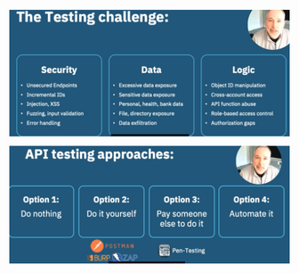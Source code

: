 ![](attachments/Pasted%20image%2020250713085245.png)

![](attachments/Pasted%20image%2020250713085455.png)